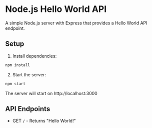 # Node.js Hello World API

A simple Node.js server with Express that provides a Hello World API endpoint.

## Setup

1. Install dependencies:
```bash
npm install
```

2. Start the server:
```bash
npm start
```

The server will start on http://localhost:3000

## API Endpoints

- GET `/` - Returns "Hello World!"